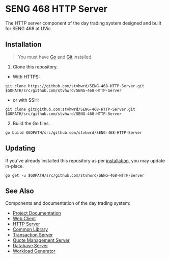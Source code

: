# SENG 468 HTTP Server

The HTTP server component of the day trading system designed and built for SENG 468 at UVic

## Installation

> You must have [Go](https://golang.org/) and [Git](https://git-scm.com/) installed.

1. Clone this repository.

  * With HTTPS:

  `git clone https://github.com/stvhwrd/SENG-468-HTTP-Server.git $GOPATH/src/github.com/stvhwrd/SENG-468-HTTP-Server`

  * or with SSH:

  `git clone git@github.com:stvhwrd/SENG-468-HTTP-Server.git $GOPATH/src/github.com/stvhwrd/SENG-468-HTTP-Server`

2. Build the Go files.

  `go build $GOPATH/src/github.com/stvhwrd/SENG-468-HTTP-Server`

## Updating

If you've already installed this repository as per [installation](#installation), you may update in-place.

  `go get -u $GOPATH/src/github.com/stvhwrd/SENG-468-HTTP-Server`

## See Also

Components and documentation of the day trading system:

* [Project Documentation](https://github.com/stvhwrd/SENG-468-Documentation)
* [Web Client](https://github.com/dukeng/)
* [HTTP Server](https://github.com/stvhwrd/SENG-468-HTTP-Server)
* [Common Library](https://github.com/kurtd5105/SENG-468-Common-Lib)
* [Transaction Server](https://github.com/kurtd5105/SENG-468-Transaction-Server)
* [Quote Management Server](https://github.com/sterlinglaird/)
* [Database Server](https://github.com/sterlinglaird/)
* [Workload Generator](https://github.com/dukeng/SENG-468-Workload-Generator)

